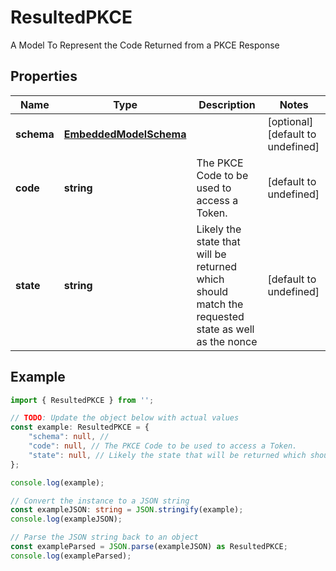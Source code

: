 
# ResultedPKCE

A Model To Represent the Code Returned from a PKCE Response

## Properties

Name | Type | Description | Notes
------------ | ------------- | ------------- | -------------
**schema** | [**EmbeddedModelSchema**](EmbeddedModelSchema) |  | [optional] [default to undefined]
**code** | **string** | The PKCE Code to be used to access a Token. | [default to undefined]
**state** | **string** | Likely the state that will be returned which should match the requested state as well as the nonce | [default to undefined]

## Example

```typescript
import { ResultedPKCE } from '';

// TODO: Update the object below with actual values
const example: ResultedPKCE = {
    "schema": null, // 
    "code": null, // The PKCE Code to be used to access a Token.
    "state": null, // Likely the state that will be returned which should match the requested state as well as the nonce
};

console.log(example);

// Convert the instance to a JSON string
const exampleJSON: string = JSON.stringify(example);
console.log(exampleJSON);

// Parse the JSON string back to an object
const exampleParsed = JSON.parse(exampleJSON) as ResultedPKCE;
console.log(exampleParsed);
```




